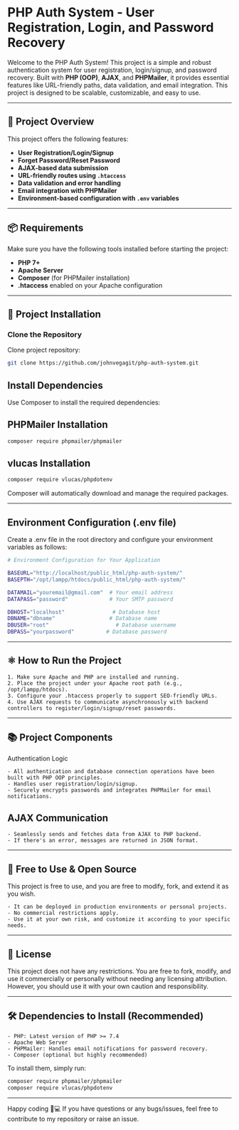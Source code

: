 # PHP Auth System - User Registration, Login, and Password Recovery

Welcome to the PHP Auth System! This project is a simple and robust authentication system for user registration, login/signup, and password recovery. Built with **PHP (OOP)**, **AJAX**, and **PHPMailer**, it provides essential features like URL-friendly paths, data validation, and email integration. This project is designed to be scalable, customizable, and easy to use.

---

## 📜 Project Overview

This project offers the following features:

- **User Registration/Login/Signup**
- **Forget Password/Reset Password**
- **AJAX-based data submission**
- **URL-friendly routes using `.htaccess`**
- **Data validation and error handling**
- **Email integration with PHPMailer**
- **Environment-based configuration with `.env` variables**

---

## 📦 Requirements

Make sure you have the following tools installed before starting the project:

- **PHP 7+**
- **Apache Server**
- **Composer** (for PHPMailer installation)
- **.htaccess** enabled on your Apache configuration

---

## 🚀 Project Installation

### Clone the Repository

Clone project repository:

```bash
git clone https://github.com/johnvegagit/php-auth-system.git
```

## Install Dependencies

Use Composer to install the required dependencies:

## PHPMailer Installation

```bash
composer require phpmailer/phpmailer
```
## vlucas Installation

```bash
composer require vlucas/phpdotenv
```
Composer will automatically download and manage the required packages.

---

## Environment Configuration (.env file)

Create a .env file in the root directory and configure your environment variables as follows:

```bash
# Environment Configuration for Your Application

BASEURL="http://localhost/public_html/php-auth-system/"
BASEPTH="/opt/lampp/htdocs/public_html/php-auth-system/"

DATAMAIL="youremail@gmail.com"  # Your email address
DATAPASS="password"             # Your SMTP password

DBHOST="localhost"               # Database host
DBNAME="dbname"                 # Database name
DBUSER="root"                     # Database username
DBPASS="yourpassword"          # Database password
```

---

## ⚛️ How to Run the Project

    1. Make sure Apache and PHP are installed and running.
    2. Place the project under your Apache root path (e.g., /opt/lampp/htdocs).
    3. Configure your .htaccess properly to support SEO-friendly URLs.
    4. Use AJAX requests to communicate asynchronously with backend controllers to register/login/signup/reset passwords.

---

## 📚 Project Components
Authentication Logic

    - All authentication and database connection operations have been built with PHP OOP principles.
    - Handles user registration/login/signup.
    - Securely encrypts passwords and integrates PHPMailer for email notifications.

## AJAX Communication

    - Seamlessly sends and fetches data from AJAX to PHP backend.
    - If there's an error, messages are returned in JSON format.

---

## 🤝 Free to Use & Open Source

This project is free to use, and you are free to modify, fork, and extend it as you wish.

    - It can be deployed in production environments or personal projects.
    - No commercial restrictions apply.
    - Use it at your own risk, and customize it according to your specific needs.

---

## 📄 License

This project does not have any restrictions. You are free to fork, modify, and use it commercially or personally without needing any licensing attribution. However, you should use it with your own caution and responsibility.

---

## 🛠️ Dependencies to Install (Recommended)

    - PHP: Latest version of PHP >= 7.4
    - Apache Web Server
    - PHPMailer: Handles email notifications for password recovery.
    - Composer (optional but highly recommended)

To install them, simply run:

```bash
composer require phpmailer/phpmailer
composer require vlucas/phpdotenv
```

---

Happy coding 🚀💻 If you have questions or any bugs/issues, feel free to contribute to my repository or raise an issue.
